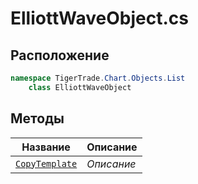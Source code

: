 
# ElliottWaveObject.cs
## Расположение
```csharp
namespace TigerTrade.Chart.Objects.List  
    class ElliottWaveObject
```

## Методы
| Название | Описание |
| --- | --- |
| [`CopyTemplate`](./Методы/CopyTemplate.md) | *Описание* |
